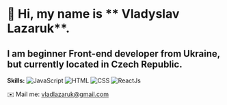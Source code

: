 # 👋 Hi, my name is ** Vladyslav Lazaruk**.
## I am beginner **Front-end developer** from Ukraine, but currently located in Czech Republic.
**Skills:**
![JavaScript](https://img.shields.io/badge/-JavaScript-090909?style=for-the-badge&logo=JavaScript)
![HTML](https://img.shields.io/badge/-HTML-090909?style=for-the-badge&logo=html5)
![CSS](https://img.shields.io/badge/-CSS-090909?style=for-the-badge&logo=css3)
![ReactJs](https://img.shields.io/badge/-ReactJs-090909?style=for-the-badge&logo=React)

✉️ Mail me: vladlazaruk@gmail.com

